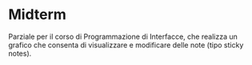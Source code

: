 # Midterm
Parziale per il corso di Programmazione di Interfacce, che realizza un grafico che consenta di visualizzare e modificare delle note (tipo sticky notes).
